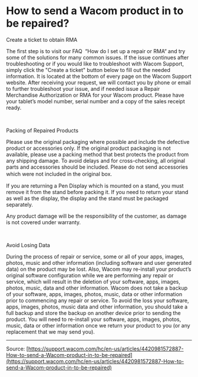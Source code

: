 # How to send a Wacom product in to be repaired?

Create a ticket to obtain RMA


The first step is to visit our FAQ  “How do I set up a repair or RMA“ and try some of the solutions for many common issues. If the issue continues after troubleshooting or if you would like to troubleshoot with Wacom Support, simply click the "Create a ticket" button below to fill out the needed information. It is located at the bottom of every page on the Wacom Support website. After receiving your request, we will contact you by phone or email to further troubleshoot your issue, and if needed issue a Repair Merchandise Authorization or RMA for your Wacom product. Please have your tablet’s model number, serial number and a copy of the sales receipt ready.


 


Packing of Repaired Products


Please use the original packaging where possible and include the defective product or accessories only. If the original product packaging is not available, please use a packing method that best protects the product from any shipping damage. To avoid delays and for cross-checking, all original parts and accessories should be included. Please do not send accessories which were not included in the original box.　


If you are returning a Pen Display which is mounted on a stand, you must remove it from the stand before packing it. If you need to return your stand as well as the display, the display and the stand must be packaged separately.


Any product damage will be the responsibility of the customer, as damage is not covered under warranty.


 


Avoid Losing Data


During the process of repair or service, some or all of your apps, images, photos, music and other information (including software and user generated data) on the product may be lost. Also, Wacom may re-install your product’s original software configuration while we are performing any repair or service, which will result in the deletion of your software, apps, images, photos, music, data and other information. Wacom does not take a backup of your software, apps, images, photos, music, data or other information prior to commencing any repair or service. To avoid the loss your software, apps, images, photos, music data and other information, you should take a full backup and store the backup on another device prior to sending the product. You will need to re-install your software, apps, images, photos, music, data or other information once we return your product to you (or any replacement that we may send you).

---
Source: [https://support.wacom.com/hc/en-us/articles/4420981572887-How-to-send-a-Wacom-product-in-to-be-repaired](https://support.wacom.com/hc/en-us/articles/4420981572887-How-to-send-a-Wacom-product-in-to-be-repaired)
